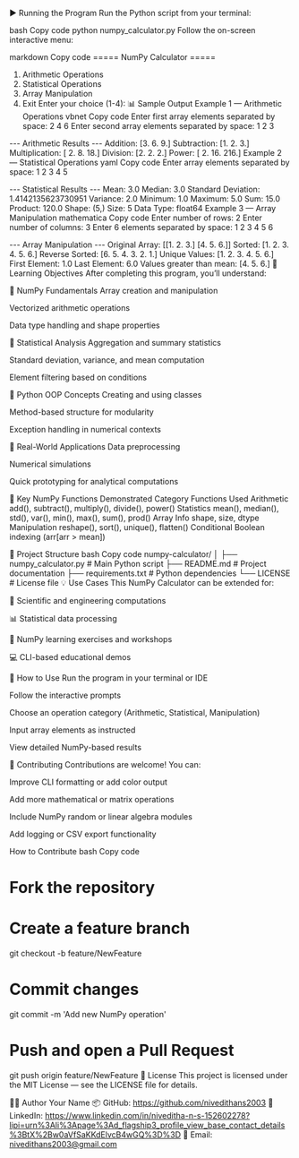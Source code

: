 ▶ Running the Program
Run the Python script from your terminal:

bash
Copy code
python numpy_calculator.py
Follow the on-screen interactive menu:

markdown
Copy code
===== NumPy Calculator =====
1. Arithmetic Operations
2. Statistical Operations
3. Array Manipulation
4. Exit
Enter your choice (1-4):
📊 Sample Output
Example 1 — Arithmetic Operations
vbnet
Copy code
Enter first array elements separated by space: 2 4 6
Enter second array elements separated by space: 1 2 3

--- Arithmetic Results ---
Addition: [3. 6. 9.]
Subtraction: [1. 2. 3.]
Multiplication: [ 2.  8. 18.]
Division: [2. 2. 2.]
Power: [  2.  16. 216.]
Example 2 — Statistical Operations
yaml
Copy code
Enter array elements separated by space: 1 2 3 4 5

--- Statistical Results ---
Mean: 3.0
Median: 3.0
Standard Deviation: 1.4142135623730951
Variance: 2.0
Minimum: 1.0
Maximum: 5.0
Sum: 15.0
Product: 120.0
Shape: (5,)
Size: 5
Data Type: float64
Example 3 — Array Manipulation
mathematica
Copy code
Enter number of rows: 2
Enter number of columns: 3
Enter 6 elements separated by space:
1 2 3 4 5 6

--- Array Manipulation ---
Original Array:
 [[1. 2. 3.]
  [4. 5. 6.]]
Sorted: [1. 2. 3. 4. 5. 6.]
Reverse Sorted: [6. 5. 4. 3. 2. 1.]
Unique Values: [1. 2. 3. 4. 5. 6.]
First Element: 1.0
Last Element: 6.0
Values greater than mean: [4. 5. 6.]
📖 Learning Objectives
After completing this program, you’ll understand:

🧠 NumPy Fundamentals
Array creation and manipulation

Vectorized arithmetic operations

Data type handling and shape properties

🔢 Statistical Analysis
Aggregation and summary statistics

Standard deviation, variance, and mean computation

Element filtering based on conditions

🧰 Python OOP Concepts
Creating and using classes

Method-based structure for modularity

Exception handling in numerical contexts

🧮 Real-World Applications
Data preprocessing

Numerical simulations

Quick prototyping for analytical computations

🔧 Key NumPy Functions Demonstrated
Category	Functions Used
Arithmetic	add(), subtract(), multiply(), divide(), power()
Statistics	mean(), median(), std(), var(), min(), max(), sum(), prod()
Array Info	shape, size, dtype
Manipulation	reshape(), sort(), unique(), flatten()
Conditional	Boolean indexing (arr[arr > mean])

📁 Project Structure
bash
Copy code
numpy-calculator/
│
├── numpy_calculator.py     # Main Python script
├── README.md               # Project documentation
├── requirements.txt        # Python dependencies
└── LICENSE                 # License file
💡 Use Cases
This NumPy Calculator can be extended for:

🧮 Scientific and engineering computations

📊 Statistical data processing

🧠 NumPy learning exercises and workshops

💻 CLI-based educational demos

🧠 How to Use
Run the program in your terminal or IDE

Follow the interactive prompts

Choose an operation category (Arithmetic, Statistical, Manipulation)

Input array elements as instructed

View detailed NumPy-based results

🤝 Contributing
Contributions are welcome! You can:

Improve CLI formatting or add color output

Add more mathematical or matrix operations

Include NumPy random or linear algebra modules

Add logging or CSV export functionality

How to Contribute
bash
Copy code
# Fork the repository
# Create a feature branch
git checkout -b feature/NewFeature

# Commit changes
git commit -m 'Add new NumPy operation'

# Push and open a Pull Request
git push origin feature/NewFeature
📝 License
This project is licensed under the MIT License — see the LICENSE file for details.

👨‍💻 Author
Your Name
📦 GitHub: https://github.com/nivedithans2003
💼 LinkedIn: https://www.linkedin.com/in/niveditha-n-s-152602278?lipi=urn%3Ali%3Apage%3Ad_flagship3_profile_view_base_contact_details%3BtX%2Bw0aVfSaKKdElvcB4wGQ%3D%3D
📧 Email: nivedithans2003@gmail.com